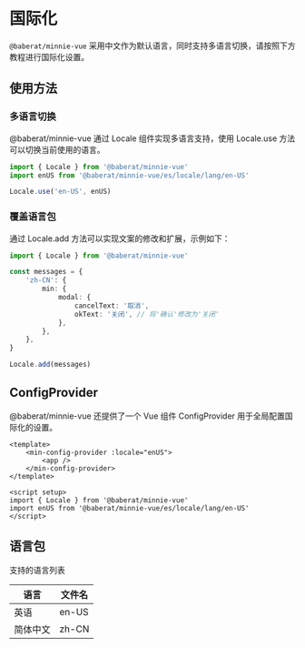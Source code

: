 # 国际化

`@baberat/minnie-vue` 采用中文作为默认语言，同时支持多语言切换，请按照下方教程进行国际化设置。

## 使用方法

### 多语言切换

@baberat/minnie-vue 通过 Locale 组件实现多语言支持，使用 Locale.use 方法可以切换当前使用的语言。

```ts
import { Locale } from '@baberat/minnie-vue'
import enUS from '@baberat/minnie-vue/es/locale/lang/en-US'

Locale.use('en-US', enUS)
```

### 覆盖语言包

通过 Locale.add 方法可以实现文案的修改和扩展，示例如下：

```ts
import { Locale } from '@baberat/minnie-vue'

const messages = {
    'zh-CN': {
        min: {
            modal: {
                cancelText: '取消',
                okText: '关闭', // 将'确认'修改为'关闭'
            },
        },
    },
}

Locale.add(messages)
```

## ConfigProvider

@baberat/minnie-vue 还提供了一个 Vue 组件 ConfigProvider 用于全局配置国际化的设置。

```vue
<template>
    <min-config-provider :locale="enUS">
        <app />
    </min-config-provider>
</template>

<script setup>
import { Locale } from '@baberat/minnie-vue'
import enUS from '@baberat/minnie-vue/es/locale/lang/en-US'
</script>
```

## 语言包

支持的语言列表

| 语言     | 文件名 |
| -------- | ------ |
| 英语     | en-US  |
| 简体中文 | zh-CN  |
